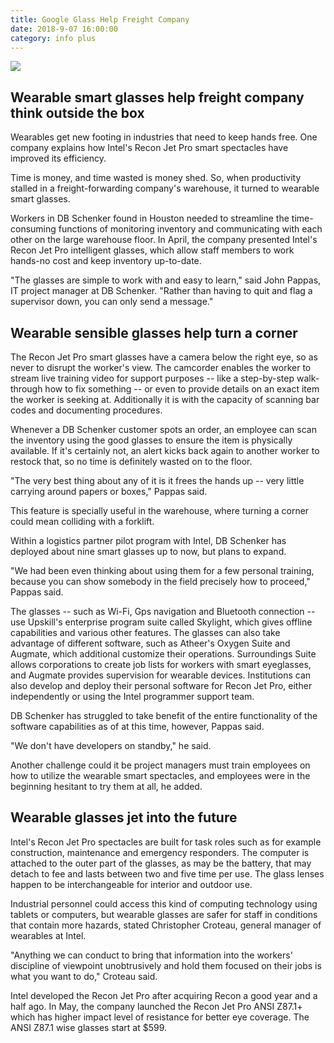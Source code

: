 ```yaml
---
title: Google Glass Help Freight Company
date: 2018-9-07 16:00:00
category: info plus
---
```


![](/images/7.jpg)

## Wearable smart glasses help freight company think outside the box

Wearables get new footing in industries that need to keep hands free. One company explains how Intel's Recon Jet Pro smart spectacles have improved its efficiency.

Time is money, and time wasted is money shed. So, when productivity stalled in a freight-forwarding company's warehouse, it turned to wearable smart glasses.

<!-- more -->

Workers in DB Schenker found in Houston needed to streamline the time-consuming functions of monitoring inventory and communicating with each other on the large warehouse floor. In April, the company presented Intel's Recon Jet Pro intelligent glasses, which allow staff members to work hands-no cost and keep inventory up-to-date.

"The glasses are simple to work with and easy to learn," said John Pappas, IT project manager at DB Schenker. "Rather than having to quit and flag a supervisor down, you can only send a message."

## Wearable sensible glasses help turn a corner

The Recon Jet Pro smart glasses have a camera below the right eye, so as never to disrupt the worker's view. The camcorder enables the worker to stream live training video for support purposes -- like a step-by-step walk-through how to fix something -- or even to provide details on an exact item the worker is seeking at. Additionally it is with the capacity of scanning bar codes and documenting procedures.

Whenever a DB Schenker customer spots an order, an employee can scan the inventory using the good glasses to ensure the item is physically available. If it's certainly not, an alert kicks back again to another worker to restock that, so no time is definitely wasted on to the floor.

"The very best thing about any of it is it frees the hands up -- very little carrying around papers or boxes," Pappas said.

This feature is specially useful in the warehouse, where turning a corner could mean colliding with a forklift.

Within a logistics partner pilot program with Intel, DB Schenker has deployed about nine smart glasses up to now, but plans to expand.

"We had been even thinking about using them for a few personal training, because you can show somebody in the field precisely how to proceed," Pappas said.

The glasses -- such as Wi-Fi, Gps navigation and Bluetooth connection -- use Upskill's enterprise program suite called Skylight, which gives offline capabilities and various other features. The glasses can also take advantage of different software, such as Atheer's Oxygen Suite and Augmate, which additional customize their operations. Surroundings Suite allows corporations to create job lists for workers with smart eyeglasses, and Augmate provides supervision for wearable devices. Institutions can also develop and deploy their personal software for Recon Jet Pro, either independently or using the Intel programmer support team.

DB Schenker has struggled to take benefit of the entire functionality of the software capabilities as of at this time, however, Pappas said.

"We don't have developers on standby," he said.

Another challenge could it be project managers must train employees on how to utilize the wearable smart spectacles, and employees were in the beginning hesitant to try them at all, he added.

## Wearable glasses jet into the future

Intel's Recon Jet Pro spectacles are built for task roles such as for example construction, maintenance and emergency responders. The computer is attached to the outer part of the glasses, as may be the battery, that may detach to fee and lasts between two and five time per use. The glass lenses happen to be interchangeable for interior and outdoor use.

Industrial personnel could access this kind of computing technology using tablets or computers, but wearable glasses are safer for staff in conditions that contain more hazards, stated Christopher Croteau, general manager of wearables at Intel.

"Anything we can conduct to bring that information into the workers' discipline of viewpoint unobtrusively and hold them focused on their jobs is what you want to do," Croteau said.

Intel developed the Recon Jet Pro after acquiring Recon a good year and a half ago. In May, the company launched the Recon Jet Pro ANSI Z87.1+ which has higher impact level of resistance for better eye coverage. The ANSI Z87.1 wise glasses start at $599.
